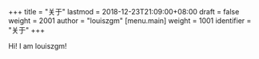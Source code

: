 +++
title = "关于"
lastmod = 2018-12-23T21:09:00+08:00
draft = false
weight = 2001
author = "louiszgm"
[menu.main]
  weight = 1001
  identifier = "关于"
+++

Hi! I am louiszgm!
